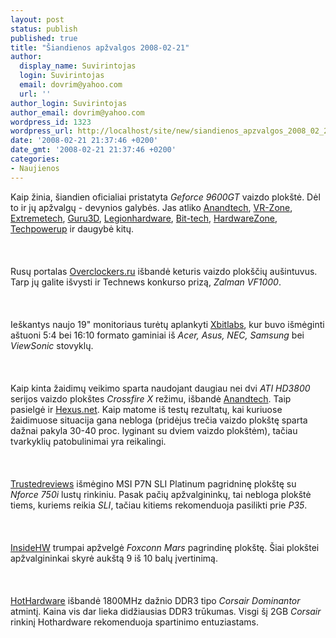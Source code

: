 ```yaml
---
layout: post
status: publish
published: true
title: "Šiandienos apžvalgos 2008-02-21"
author:
  display_name: Suvirintojas
  login: Suvirintojas
  email: dovrim@yahoo.com
  url: ''
author_login: Suvirintojas
author_email: dovrim@yahoo.com
wordpress_id: 1323
wordpress_url: http://localhost/site/new/siandienos_apzvalgos_2008_02_21/
date: '2008-02-21 21:37:46 +0200'
date_gmt: '2008-02-21 21:37:46 +0200'
categories:
- Naujienos
---
```

<p>Kaip žinia, šiandien oficialiai pristatyta <i>Geforce 9600GT</i> vaizdo plokštė. Dėl to ir jų apžvalgų - devynios galybės. Jas atliko <a class="ns" href="http://www.anandtech.com/video/showdoc.aspx?i=3234">Anandtech</a>, <a class="ns" href="http://www.vr-zone.com/articles/64_Shader_Processors%3A_NVIDIA_Geforce_9600GT/5575.html">VR-Zone</a>, <a class="ns" href="http://www.extremetech.com/article2/0,1697,2265570,00.asp">Extremetech</a>, <a class="ns" href="http://www.guru3d.com/article/Videocards/501/">Guru3D</a>, <a class="ns" href="http://legionhardware.com/document.php?id=724">Legionhardware</a>, <a class="ns" href="http://www.bit-tech.net/hardware/2008/02/21/g94_nvidia_geforce_9600_gt_graphics_card/1">Bit-tech</a>, <a class="ns" href="http://www.hardwarezone.com/articles/view.php?cid=3&amp;id=2491">HardwareZone</a>, <a class="ns" href="http://www.techpowerup.com/reviews/Zotac/GeForce_9600_GT_Amp_Edition/">Techpowerup</a> ir daugybė kitų.<br />
<br><br />
<br>Rusų portalas <a class="ns" href="http://www.overclockers.ru/lab/28323.shtml">Overclockers.ru</a> išbandė keturis vaizdo plokščių aušintuvus. Tarp jų galite išvysti ir Technews konkurso prizą, <i>Zalman VF1000</i>.<br />
<br><br />
<br>Ieškantys naujo 19&quot; monitoriaus turėtų aplankyti <a class="ns" href="http://www.xbitlabs.com/articles/other/display/19inch-9.html">Xbitlabs</a>, kur buvo išmėginti aštuoni 5:4 bei 16:10 formato gaminiai iš <i>Acer, Asus, NEC, Samsung</i> bei <i>ViewSonic</i> stovyklų.<br />
<br><br />
<br>Kaip kinta žaidimų veikimo sparta naudojant daugiau nei dvi <i>ATI HD3800</i> serijos vaizdo plokštes <i>Crossfire X</i> režimu, išbandė <a class="ns" href="http://www.anandtech.com/printarticle.aspx?i=3232">Anandtech</a>. Taip pasielgė ir <a class="ns" href="http://www.hexus.net/content/item.php?item=11874">Hexus.net</a>. Kaip matome iš testų rezultatų, kai kuriuose žaidimuose situacija gana nebloga (pridėjus trečia vaizdo plokštę sparta dažnai pakyla 30-40 proc. lyginant su dviem vaizdo plokštėm), tačiau tvarkyklių patobulinimai yra reikalingi.<br />
<br><br />
<br><a class="ns" href="http://www.trustedreviews.com/motherboards/review/2008/02/21/MSI-P7N-SLI-Platinum/p1">Trustedreviews</a> išmėgino MSI P7N SLI Platinum pagridninę plokštę su <i>Nforce 750i</i> lustų rinkiniu. Pasak pačių apžvalgininkų, tai nebloga plokštė tiems, kuriems reikia <i>SLI</i>, tačiau kitiems rekomenduoja pasilikti prie <i>P35</i>.<br />
<br><br />
<br><a class="ns" href="http://www.insidehw.com/Reviews/Motherboards/Foxconn-Mars.html">InsideHW</a> trumpai apžvelgė <i>Foxconn Mars</i> pagrindinę plokštę. Šiai plokštei apžvalgininkai skyrė aukštą 9 iš 10 balų įvertinimą.<br />
<br><br />
<br><a class="ns" href="http://www.hothardware.com/Articles/Corsair_Dominator_TWIN3X20481800C7DFIN/">HotHardware</a> išbandė 1800MHz dažnio DDR3 tipo <i>Corsair Dominantor</i> atmintį. Kaina vis dar lieka didžiausias DDR3 trūkumas. Visgi šį 2GB <i>Corsair</i> rinkinį Hothardware rekomenduoja spartinimo entuziastams.</p>
